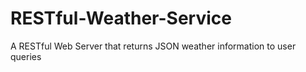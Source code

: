 RESTful-Weather-Service
=======================

A RESTful Web Server that returns JSON weather information to user queries